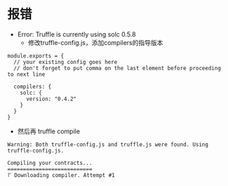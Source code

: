 # 报错

- Error: Truffle is currently using solc 0.5.8
	- 修改truffle-config.js，添加compilers的指导版本
```
module.exports = {
  // your existing config goes here
  // don't forget to put comma on the last element before proceeding to next line

  compilers: {
    solc: {
      version: "0.4.2"
    }
  }
}
```	
- 然后再 truffle compile
```
Warning: Both truffle-config.js and truffle.js were found. Using truffle-config.js.

Compiling your contracts...
===========================
⠏ Downloading compiler. Attempt #1
```